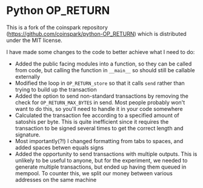 # Python OP_RETURN

This is a fork of the coinspark repository (https://github.com/coinspark/python-OP_RETURN) which is
distributed under the MIT license.

I have made some changes to the code to better achieve what I need to do:
 
* Added the public facing modules into a function, so they can be called from code,
but calling the function in `__main__` so should still be callable externally
* Modified the loop in `OP_RETURN_store` so that it calls `send` rather than trying to
 build up the transaction
* Added the option to send non-standard transactions by removing the check for `OP_RETURN_MAX_BYTES`
in send.  Most people probably won't want to do this, so you'll need to handle it in your code somewhere
* Calculated the transaction fee according to a specified amount of satoshis per byte.  This is quite inefficient
since it requires the transaction to be signed several times to get the correct length and signature.
* Most importantly(?!) I changed formatting from tabs to spaces, and added spaces betwen equals signs
* Added the opportunity to send transactions with multiple outputs.  This is unlikely to be useful to anyone,
but for the experiment, we needed to generate multiple transactions, but ended up having them queued in mempool.
To counter this, we split our money between various addresses on the same machine